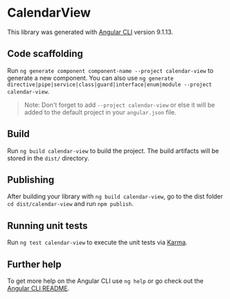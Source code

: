 # CalendarView

This library was generated with [Angular CLI](https://github.com/angular/angular-cli) version 9.1.13.

## Code scaffolding

Run `ng generate component component-name --project calendar-view` to generate a new component. You can also use `ng generate directive|pipe|service|class|guard|interface|enum|module --project calendar-view`.
> Note: Don't forget to add `--project calendar-view` or else it will be added to the default project in your `angular.json` file. 

## Build

Run `ng build calendar-view` to build the project. The build artifacts will be stored in the `dist/` directory.

## Publishing

After building your library with `ng build calendar-view`, go to the dist folder `cd dist/calendar-view` and run `npm publish`.

## Running unit tests

Run `ng test calendar-view` to execute the unit tests via [Karma](https://karma-runner.github.io).

## Further help

To get more help on the Angular CLI use `ng help` or go check out the [Angular CLI README](https://github.com/angular/angular-cli/blob/master/README.md).
